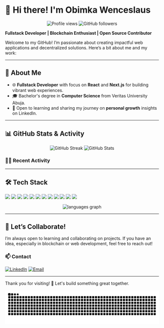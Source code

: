 # 👋 Hi there! I'm Obimka Wenceslaus

<p align="center">
  <img src="https://komarev.com/ghpvc/?username=Wence17&color=green" alt="Profile views">
  <img src="https://img.shields.io/github/followers/Wence17?label=Follow&style=social" alt="GitHub followers">
<!--   <img src="https://img.shields.io/badge/Blockchain%20Developer-Move-brightgreen" alt="Blockchain Developer"> -->
</p>

**Fullstack Developer | Blockchain Enthusiast | Open Source Contributor**

Welcome to my GitHub! I’m passionate about creating impactful web applications and decentralized solutions. Here’s a bit about me and my work:

---

## 🚀 About Me

- 🌐 **Fullstack Developer** with focus on **React** and **Next.js** for building vibrant web experiences.
- 🎓 Bachelor's degree in **Computer Science** from Veritas University Abuja.
- 📘 Open to learning and sharing my journey on **personal growth** insights on LinkedIn.

---

## 📊 GitHub Stats & Activity

<p align="center">
  <img src="https://github-readme-streak-stats.herokuapp.com/?user=Wence17&theme=dark&hide_border=true" alt="GitHub Streak">
  <img src="https://github-readme-stats.vercel.app/api?username=Wence17&show_icons=true&theme=dark&hide_border=true" alt="GitHub Stats">
  </p>

### 👨‍💻 Recent Activity
<!--START_SECTION:activity-->
<!--END_SECTION:activity-->

---

## 🛠️ Tech Stack

<p align="left">
  <img src="https://img.shields.io/badge/Code-React-blue?logo=react&logoColor=white">
  <img src="https://img.shields.io/badge/Code-HTML5-E34F26?logo=html5&logoColor=white">
  <img src="https://img.shields.io/badge/Code-Next.js-black?logo=next.js&logoColor=white">
  <img src="https://img.shields.io/badge/Code-Node.js-green?logo=node.js&logoColor=white">
  <img src="https://img.shields.io/badge/Code-Express.js-darkgreen?logo=express&logoColor=white">
  <img src="https://img.shields.io/badge/Language-JavaScript-F7DF1E?logo=javascript&logoColor=yellow">
  <img src="https://img.shields.io/badge/Language-TypeScript-3178C6?logo=typescript&logoColor=white">
  <img src="https://img.shields.io/badge/Language-CSS3-1572B6?logo=css3&logoColor=white">
  <img src="https://img.shields.io/badge/Tools-TailwindCSS-blue?logo=tailwindcss&logoColor=white">
  <img src="https://img.shields.io/badge/Tools-Git-F05032?logo=git&logoColor=white">
  <img src="https://img.shields.io/badge/Tools-Postman-FF6C37?logo=postman&logoColor=white">
  <img src="https://img.shields.io/badge/ES%20Modules-3178C6?logoColor=white">
</p>

<p align="center"><img src="https://github-readme-stats.vercel.app/api/top-langs?username=Wence17&locale=en&hide_title=false&layout=compact&langs_count=5&theme=dracula&hide_border=true" alt="languages graph"  /></p>

---

## 🤝 Let’s Collaborate!

I’m always open to learning and collaborating on projects. If you have an idea, especially in blockchain or web development, feel free to reach out!

### 📫 Contact

<p align="left">
  <a href="https://linkedin.com/in/wenceslaus-obimka-ab5172295"><img src="https://img.shields.io/badge/LinkedIn-blue?logo=linkedin&logoColor=white" alt="LinkedIn"></a>
  <a href="mailto:obimkasomto@gmail.com"><img src="https://img.shields.io/badge/Email-red?logo=gmail&logoColor=white" alt="Email"></a>
</p>

---

Thank you for visiting! 🌟 Let's build something great together.

<img src="https://raw.githubusercontent.com/Wence17/Wence17/output/snake.svg" alt="Snake animation" />
